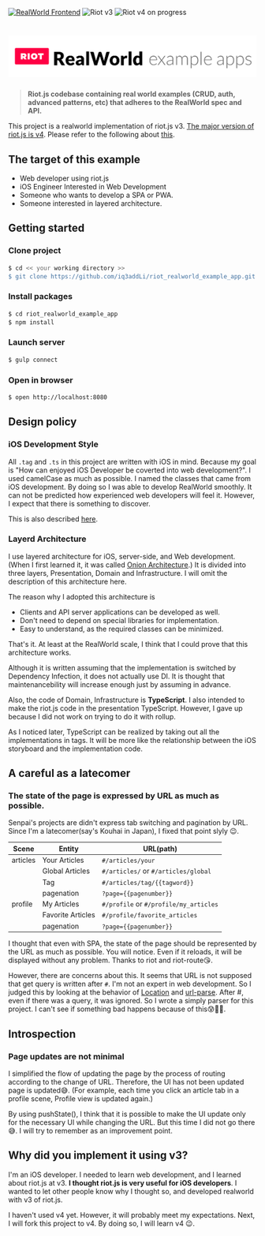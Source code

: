 [![RealWorld Frontend](https://img.shields.io/badge/realworld-frontend-%23783578.svg)](http://realworld.io) <img title="Riot v3" src="https://img.shields.io/badge/RIOT-v3-red"> <img title="Riot v4 on progress" src="https://img.shields.io/badge/RIOT-v4%20on%20progress-red">

# ![RealWorld Example App](./img/realworld_example_apps.png)

> **Riot.js codebase containing real world examples (CRUD, auth, advanced patterns, etc) that adheres to the RealWorld spec and API.**

This project is a realworld implementation of riot.js v3. <u>The major version of riot.js is v4</u>. Please refer to the following about [this](#why-did-you-implement-it-using-v3).



## The target of this example

- Web developer using riot.js
- iOS Engineer Interested in Web Development
- Someone who wants to develop a SPA or PWA.
- Someone interested in layered architecture.



## Getting started

### Clone project

```bash
$ cd << your working directory >>
$ git clone https://github.com/iq3addLi/riot_realworld_example_app.git
```

### Install packages

```bash
$ cd riot_realworld_example_app
$ npm install
```

### Launch server

```bash
$ gulp connect
```

### Open in browser

```bash
$ open http://localhost:8080
```



## Design policy

### iOS Development Style

All `.tag` and `.ts` in this project are written with iOS in mind. Because my goal is "How can enjoyed iOS Developer be coverted into web development?". I used camelCase as much as possible. I named the classes that came from iOS development. By doing so I was able to develop RealWorld smoothly. It can not be predicted how experienced web developers will feel it. However, I expect that there is something to discover.

This is also described [here](https://github.com/addli/motorhomes.addli.jp#appendix-web-technology-substitutable-to-ios-framework).

### Layerd Architecture

I use layered architecture for iOS, server-side, and Web development. (When I first learned it, it was called [Onion Architecture](https://jeffreypalermo.com/2008/07/the-onion-architecture-part-1/).)  It is divided into three layers, Presentation, Domain and Infrastructure. I will omit the description of this architecture here.

The reason why I adopted this architecture is

* Clients and API server applications can be developed as well.
* Don't need to depend on special libraries for implementation.
* Easy to understand, as the required classes can be minimized.

That's it. At least at the RealWorld scale, I think that I could prove that this architecture works. 

Although it is written assuming that the implementation is switched by Dependency Infection, it does not actually use DI. It is thought that maintenancebility will increase enough just by assuming in advance.

Also, the code of Domain, Infrastructure is **TypeScript**. I also intended to make the riot.js code in the presentation TypeScript. However, I gave up because I did not work on trying to do it with rollup.

As I noticed later, TypeScript can be realized by taking out all the implementations in tags.  It will be more like the relationship between the iOS storyboard and the implementation code.



## A careful as a latecomer

### The state of the page is expressed by URL as much as possible.

Senpai's projects are didn't express tab switching and pagination by URL. Since I'm a latecomer(say's Kouhai in Japan), I fixed that point slyly 😉.

| Scene    | Entity            | URL(path)                              |
| -------- | ----------------- | -------------------------------------- |
| articles | Your Articles     | `#/articles/your`                      |
|          | Global Articles   | `#/articles/` or `#/articles/global`   |
|          | Tag               | `#/articles/tag/{{tagword}}`           |
|          | pagenation        | `?page={{pagenumber}}`                 |
| profile  | My Articles       | `#/profile` or `#/profile/my_articles` |
|          | Favorite Articles | `#/profile/favorite_articles`          |
|          | pagenation        | `?page={{pagenumber}}`                 |

 I thought that even with SPA, the state of the page should be represented by the URL as much as possible. You will notice. Even if it reloads, it will be displayed without any problem. Thanks to riot and riot-route😘. 

However, there are concerns about this. It seems that URL is not supposed that get query is written after `#`. I'm not an expert in web development. So I judged this by looking at the behavior of [Location](https://developer.mozilla.org/en-US/docs/Web/API/Location) and [url-parse](https://github.com/unshiftio/url-parse).   After #, even if there was a query, it was ignored. So I wrote a simply parser for this project. I can't see if something bad happens because of this😰🚨🚓.



## Introspection

### Page updates are not minimal

I simplified the flow of updating the page by the process of routing according to the change of URL. Therefore, the UI has not been updated page is updated😅. (For example, each time you click an article tab in a profile scene, Profile view is updated again.)

By using pushState(), I think that it is possible to make the UI update only for the necessary UI while changing the URL. But this time I did not go there😅. I will try to remember as an improvement point. 



## Why did you implement it using v3?

I'm an iOS developer. I needed to learn web development, and I learned about riot.js at v3. **I thought riot.js is very useful for iOS developers**.  I wanted to let other people know why I thought so, and developed realworld with v3 of riot.js.

I haven't used v4 yet. However, it will probably meet my expectations. Next, I will fork this project to v4. By doing so, I will learn v4 😉.

